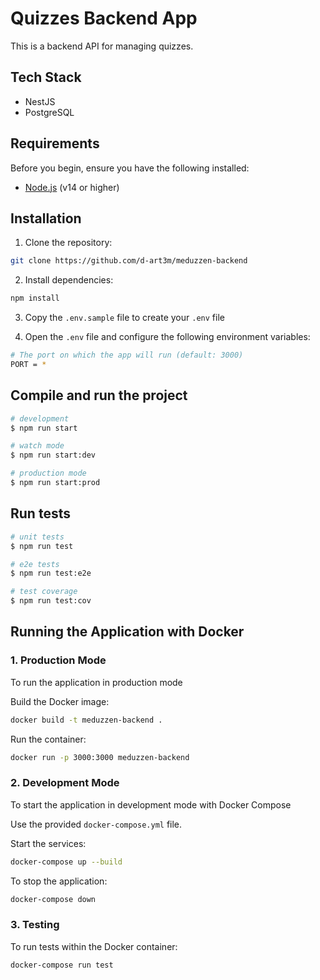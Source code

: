 # Quizzes Backend App

This is a backend API for managing quizzes.

## Tech Stack

- NestJS
- PostgreSQL

## Requirements

Before you begin, ensure you have the following installed:

- [Node.js](https://nodejs.org/) (v14 or higher)

## Installation

1. Clone the repository:
```bash
git clone https://github.com/d-art3m/meduzzen-backend
```

2. Install dependencies:
```bash
npm install
```
3. Copy the `.env.sample` file to create your `.env` file

4. Open the `.env` file and configure the following environment variables:
```bash
# The port on which the app will run (default: 3000)
PORT = *
```
## Compile and run the project

```bash
# development
$ npm run start

# watch mode
$ npm run start:dev

# production mode
$ npm run start:prod
```

## Run tests

```bash
# unit tests
$ npm run test

# e2e tests
$ npm run test:e2e

# test coverage
$ npm run test:cov
```

## Running the Application with Docker

### 1. Production Mode
To run the application in production mode

Build the Docker image:
```bash
docker build -t meduzzen-backend .
```

Run the container:
```bash
docker run -p 3000:3000 meduzzen-backend
```

### 2. Development Mode

To start the application in development mode with Docker Compose

Use the provided `docker-compose.yml` file.

Start the services:

```bash
docker-compose up --build
```

To stop the application:

```bash
docker-compose down
```

### 3. Testing
To run tests within the Docker container:

```bash
docker-compose run test
```
